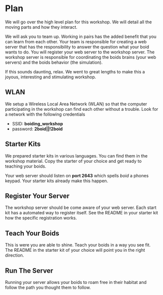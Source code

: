 # Plan
We will go over the high level plan for this workshop. We will detail all the
moving parts and how they interact.

We will ask you to team up. Working in pairs has the added benefit that you can
learn from each other. Your team is responsible for creating a web server that
has the responsibility to answer the question what your boid wants to do. You
will register your web server to the workshop server. The workshop server is
responsible for coordinating the boids brains (your web servers) and the boids
behavior (the simulation).

If this sounds daunting, relax. We went to great lengths to make this a joyous,
interesting and stimulating workshop.

## WLAN
We setup a Wireless Local Area Network (WLAN) so that the computer participating
in the workshop can find each other without a trouble. Look for a network with
the following credentials

* SSID: **boiding_workshop**
* password: **2boid||!2boid**

## Starter Kits
We prepared starter kits in various languages. You can find them in the workshop
material. Copy the starter of your choice and get ready to teaching your boids. 

Your web server should listen on **port 2643** which spells _boid_ a phones
keypad. Your starter kits already make this happen.


## Register Your Server
The workshop server should be come aware of your web server. Each start kit has
a automated way to register itself. See the README in your starter kit how the
specific registration works.

## Teach Your Boids
This is were you are able to shine. Teach your boids in a way you see fit. The
README in the starter kit of your choice will point you in the right direction.

## Run The Server
Running your server allows your boids to roam free in their habitat and follow
the path you thought them to follow.
